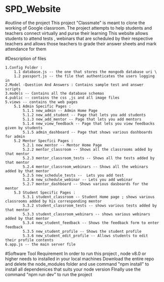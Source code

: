 # SPD_Website

#outline of the project
    This project "Classmate" is meant to clone the working of Google classroom.
    The project attempts to help students and teachers connect virtually and purse their learning
    This website allows students to attend tests , webinars that are scheduled by their respective teachers and allows those teachers to grade their answer sheets and mark attendance for them


#Description of files

    1.Config Folder :
        1.1 database.js -- the one that stores the mongodb database uri \
        1.2 passport.js -- the file that authenticates the users logging in
    2.Model -Question And Answers : Contains sample test and answer scripts
    3.models -- Contains all the database schemas
    4.public -- contains the css ,js and all image files
    5.views -- contains the web pages
        5.1 Admin Specific Pages :
            5.1.1 new_admin -- Admin Home Page
            5.1.2 new_add_student -- Page that lets you add students
            5.1.3 new_add_mentor -- Page that lets you add mentors
            5.1.4 new_view_feedback -- Page that lets you view feedbacks given by students
            5.1.5 admin_dashboard -- Page that shows various dashboards for admin
        5.2 Mentor Specfici Pages :
            5.2.1 new_mentor -- Mentor Home Page
            5.2.2 mentor_classroom -- Shows all the classrooms added by that mentor
            5.2.3 mentor_classroom_tests -- Shows all the tests added by that mentor
            5.2.4 mentor_classroom_webinars -- Shows all the webinars added by that mentor
            5.2.5 new_schedule_tests --  Lets you add test
            5.2.6 new_schedule_webinar -- Lets you add webinar
            5.2.7 mentor_dashboard -- Shows various dasboards for the mentor
        5.3 Student Specific Pages :
            5.3.1 student_classroom -- Student Home page ; shows various classrooms added by his corresponding mentor
            5.3.2 student_classroom_tests -- shows various tests added by that mentor
            5.3.3 student_classroom_webinars -- shows various webinars added by that mentor
            5.3.4 new_student_feedback -- Shows the feedback form to enter feedback
            5.3.5 new_student_profile -- Shows the student profile
            5.3.6 new_student_edit_profile -- Allows students to edit their profile contents
    6.app.js -- the main server file



#Software Tool Requirement 
   In order to run this project , node v8.0 or higher needs to installed in your local machines
   Download the entire repo and delete the node_modules folder and use command "npm install" to install all dependenices that suits your node version
   FInally use the command "npm run dev" to run the project
   
   
   
